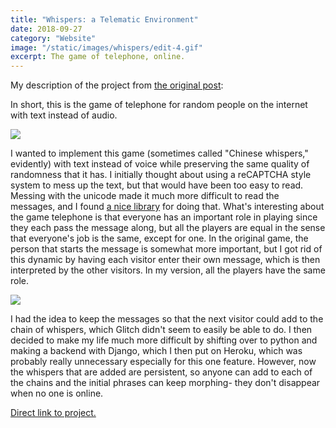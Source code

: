 ```yaml
---
title: "Whispers: a Telematic Environment"
date: 2018-09-27
category: "Website"
image: "/static/images/whispers/edit-4.gif"
excerpt: The game of telephone, online.
---
```


My description of the project from [the original post](http://cmuems.com/2018/60212f/chromsan/09/27/chromsan-telematic/):

In short, this is the game of telephone for random people on the internet with text instead of audio.

![](/static/images/whispers/edit-4.gif)

I wanted to implement this game (sometimes called "Chinese whispers," evidently) with text instead of voice while preserving the same quality of randomness that it has. I initially thought about using a reCAPTCHA style system to mess up the text, but that would have been too easy to read. Messing with the unicode made it much more difficult to read the messages, and I found <a href="https://github.com/combatwombat/Lunicode.js">a nice library</a> for doing that. What's interesting about the game telephone is that everyone has an important role in playing since they each pass the message along, but all the players are equal in the sense that everyone's job is the same, except for one. In the original game, the person that starts the message is somewhat more important, but I got rid of this dynamic by having each visitor enter their own message, which is then interpreted by the other visitors. In my version, all the players have the same role.

![](/static/images/whispers/edit-5.gif)

I had the idea to keep the messages so that the next visitor could add to the chain of whispers, which Glitch didn't seem to easily be able to do. I then decided to make my life much more difficult by shifting over to python and making a backend with Django, which I then put on Heroku, which was probably really unnecessary especially for this one feature. However, now the whispers that are added are persistent, so anyone can add to each of the chains and the initial phrases can keep morphing- they don't disappear when no one is online.

<a href="https://whisper-back.herokuapp.com">Direct link to project.</a>

